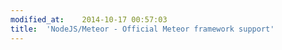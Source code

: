 ```yaml
---
modified_at:	2014-10-17 00:57:03
title:	'NodeJS/Meteor - Official Meteor framework support'
---
```

